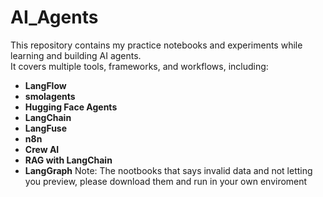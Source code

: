 # AI_Agents
This repository contains my practice notebooks and experiments while learning and building AI agents.  
It covers multiple tools, frameworks, and workflows, including:

- **LangFlow**
- **smolagents**
- **Hugging Face Agents**
- **LangChain**
- **LangFuse**
- **n8n**
- **Crew AI**
- **RAG with LangChain**
- **LangGraph**
Note: The nootbooks that says invalid data and not letting you preview, please download them and run in your own enviroment
